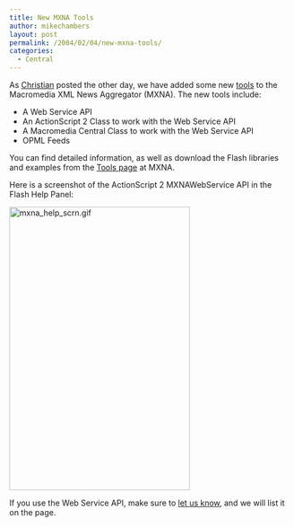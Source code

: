 ```yaml
---
title: New MXNA Tools
author: mikechambers
layout: post
permalink: /2004/02/04/new-mxna-tools/
categories:
  - Central
---
```



As [Christian][1] posted the other day, we have added some new [tools][2] to the Macromedia XML News Aggregator (MXNA). The new tools include:

*   A Web Service API
*   An ActionScript 2 Class to work with the Web Service API
*   A Macromedia Central Class to work with the Web Service API
*   OPML Feeds

You can find detailed information, as well as download the Flash libraries and examples from the [Tools page][2] at MXNA.

<!--more-->

Here is a screenshot of the ActionScript 2 MXNAWebService API in the Flash Help Panel:

<img alt="mxna_help_scrn.gif" src="/mesh/files/mxna_help_scrn.gif" width="322" height="505" border="0" />

If you use the Web Service API, make sure to [let us know][3], and we will list it on the page.

 [1]: http://www.markme.com/cantrell/archives/004334.cfm
 [2]: http://www.markme.com/mxna/tools.cfm
 [3]: mailto:mxna@macromedia.com